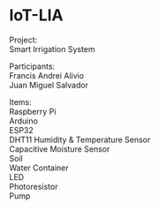 # IoT-LIA <br />

Project: <br />
Smart Irrigation System <br />

Participants: <br />
Francis Andrei Alivio <br />
Juan Miguel Salvador <br />

Items: <br />
Raspberry Pi <br />
Arduino <br />
ESP32 <br />
DHT11 Humidity & Temperature Sensor <br />
Capacitive Moisture Sensor <br />
Soil <br />
Water Container <br />
LED <br />
Photoresistor <br />
Pump <br />
